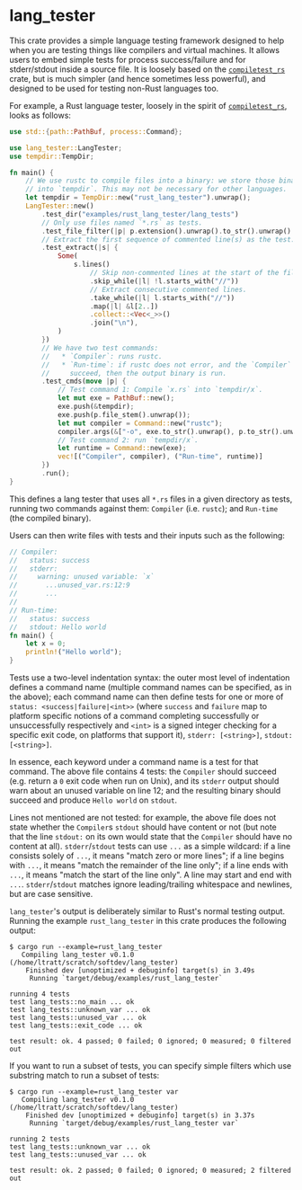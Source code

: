 # lang_tester

This crate provides a simple language testing framework designed to help when
you are testing things like compilers and virtual machines. It allows users to
embed simple tests for process success/failure and for stderr/stdout inside a
source file. It is loosely based on the
[`compiletest_rs`](https://crates.io/crates/compiletest_rs) crate, but is much
simpler (and hence sometimes less powerful), and designed to be used for
testing non-Rust languages too.

For example, a Rust language tester, loosely in the spirit of
[`compiletest_rs`](https://crates.io/crates/compiletest_rs), looks as follows:

```rust
use std::{path::PathBuf, process::Command};

use lang_tester::LangTester;
use tempdir::TempDir;

fn main() {
    // We use rustc to compile files into a binary: we store those binary files
    // into `tempdir`. This may not be necessary for other languages.
    let tempdir = TempDir::new("rust_lang_tester").unwrap();
    LangTester::new()
        .test_dir("examples/rust_lang_tester/lang_tests")
        // Only use files named `*.rs` as tests.
        .test_file_filter(|p| p.extension().unwrap().to_str().unwrap() == "rs")
        // Extract the first sequence of commented line(s) as the test.
        .test_extract(|s| {
            Some(
                s.lines()
                    // Skip non-commented lines at the start of the file.
                    .skip_while(|l| !l.starts_with("//"))
                    // Extract consecutive commented lines.
                    .take_while(|l| l.starts_with("//"))
                    .map(|l| &l[2..])
                    .collect::<Vec<_>>()
                    .join("\n"),
            )
        })
        // We have two test commands:
        //   * `Compiler`: runs rustc.
        //   * `Run-time`: if rustc does not error, and the `Compiler` tests
        //     succeed, then the output binary is run.
        .test_cmds(move |p| {
            // Test command 1: Compile `x.rs` into `tempdir/x`.
            let mut exe = PathBuf::new();
            exe.push(&tempdir);
            exe.push(p.file_stem().unwrap());
            let mut compiler = Command::new("rustc");
            compiler.args(&["-o", exe.to_str().unwrap(), p.to_str().unwrap()]);
            // Test command 2: run `tempdir/x`.
            let runtime = Command::new(exe);
            vec![("Compiler", compiler), ("Run-time", runtime)]
        })
        .run();
}
```

This defines a lang tester that uses all `*.rs` files in a given directory as
tests, running two commands against them: `Compiler` (i.e. `rustc`); and
`Run-time` (the compiled binary).

Users can then write files with tests and their inputs such as the following:

```rust
// Compiler:
//   status: success
//   stderr:
//     warning: unused variable: `x`
//       ...unused_var.rs:12:9
//       ...
//
// Run-time:
//   status: success
//   stdout: Hello world
fn main() {
    let x = 0;
    println!("Hello world");
}
```

Tests use a two-level indentation syntax: the outer most level of indentation
defines a command name (multiple command names can be specified, as in the
above); each command name can then define tests for one or more of `status:
<success|failure|<int>>` (where `success` and `failure` map to platform
specific notions of a command completing successfully or unsuccessfully
respectively and `<int>` is a signed integer checking for a specific exit code,
on platforms that support it), `stderr: [<string>]`, `stdout: [<string>]`.

In essence, each keyword under a command name is a test for that command. The
above file contains 4 tests: the `Compiler` should succeed (e.g. return a `0`
exit code when run on Unix), and its `stderr` output should warn about an
unused variable on line 12; and the resulting binary should succeed and produce
`Hello world` on `stdout`.

Lines not mentioned are not tested: for example, the above file does not state
whether the `Compiler`s `stdout` should have content or not (but note that the
line `stdout:` on its own would state that the `Compiler` should have no
content at all). `stderr`/`stdout` tests can use `...` as a simple wildcard: if
a line consists solely of `...`, it means "match zero or more lines"; if a line
begins with `...`, it means "match the remainder of the line only"; if a line
ends with `...`, it means "match the start of the line only". A line may start
and end with `...`. `stderr`/`stdout` matches ignore leading/trailing
whitespace and newlines, but are case sensitive.

`lang_tester`'s output is deliberately similar to Rust's normal testing output.
Running the example `rust_lang_tester` in this crate produces the following
output:

```text
$ cargo run --example=rust_lang_tester
   Compiling lang_tester v0.1.0 (/home/ltratt/scratch/softdev/lang_tester)
    Finished dev [unoptimized + debuginfo] target(s) in 3.49s
     Running `target/debug/examples/rust_lang_tester`

running 4 tests
test lang_tests::no_main ... ok
test lang_tests::unknown_var ... ok
test lang_tests::unused_var ... ok
test lang_tests::exit_code ... ok

test result: ok. 4 passed; 0 failed; 0 ignored; 0 measured; 0 filtered out
```

If you want to run a subset of tests, you can specify simple filters which use
substring match to run a subset of tests:

```text
$ cargo run --example=rust_lang_tester var
   Compiling lang_tester v0.1.0 (/home/ltratt/scratch/softdev/lang_tester)
    Finished dev [unoptimized + debuginfo] target(s) in 3.37s
     Running `target/debug/examples/rust_lang_tester var`

running 2 tests
test lang_tests::unknown_var ... ok
test lang_tests::unused_var ... ok

test result: ok. 2 passed; 0 failed; 0 ignored; 0 measured; 2 filtered out
```
